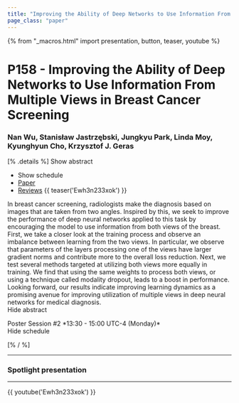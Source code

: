 ```yaml
---
title: "Improving the Ability of Deep Networks to Use Information From Multiple Views in Breast Cancer Screening"
page_class: "paper"
---
```


{% from "_macros.html" import presentation, button, teaser, youtube %}

# P158 - Improving the Ability of Deep Networks to Use Information From Multiple Views in Breast Cancer Screening

### Nan Wu, Stanisław Jastrzębski, Jungkyu Park, Linda Moy, Kyunghyun Cho, Krzysztof J. Geras

[% .details %]
<a class="toggle_visibility" data-selector=".abstract" data-level="3">Show abstract</a>
- <a class="toggle_visibility" data-selector=".schedule" data-level="3">Show schedule</a>
- <a href="https://openreview.net/pdf?id=aD86B9pZ6u">Paper</a>
- <a href="https://openreview.net/forum?id=aD86B9pZ6u">Reviews</a>
{{ teaser('Ewh3n233xok') }}

<p>
    <span class="abstract">
        In breast cancer screening, radiologists make the diagnosis based on images that are taken from two angles. Inspired by this, we seek to improve the performance of deep neural networks applied to this task by encouraging the model to use information from both views of the breast. First, we take a closer look at the training process and observe an imbalance between learning from the two views. In particular, we observe that parameters of the layers processing one of the views have larger gradient norms and contribute more to the overall loss reduction. Next, we test several methods targeted at utilizing both views more equally in training. We find that using the same weights to process both views, or using a technique called modality dropout, leads to a boost in performance. Looking forward, our results indicate improving learning dynamics as a promising avenue for improving utilization of multiple views in deep neural networks for medical diagnosis.
        <br>
        <span class="actions"><a class="toggle_visibility" data-level="2">Hide abstract</a></span>
    </span>
</p>

<p>
    <span class="schedule">
        Poster Session #2 *13:30 - 15:00 UTC-4 (Monday)*
        <br>
        <span class="actions"><a class="toggle_visibility" data-level="2">Hide schedule</a></span>
    </span>
</p>

<!-- {{ button("Access paper channel", "https://chat.midl.io/channel/p158") }} -->
[% / %]

---

### Spotlight presentation

---

{{ youtube('Ewh3n233xok') }}